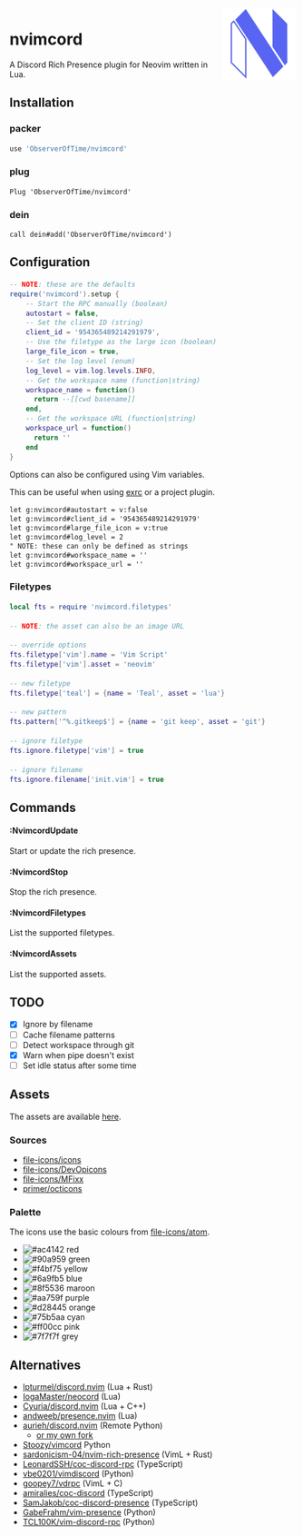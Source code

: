 <!-- panvimdoc-ignore-start -->

<img src=".github/logo.png" alt="Logo" align="right" width="128"/>

<!-- panvimdoc-ignore-end -->

# nvimcord

A Discord Rich Presence plugin for Neovim written in Lua.

## Installation

### packer

```lua
use 'ObserverOfTime/nvimcord'
```

### plug

```vim
Plug 'ObserverOfTime/nvimcord'
```

### dein

```vim
call dein#add('ObserverOfTime/nvimcord')
```

## Configuration

```lua
-- NOTE: these are the defaults
require('nvimcord').setup {
    -- Start the RPC manually (boolean)
    autostart = false,
    -- Set the client ID (string)
    client_id = '954365489214291979',
    -- Use the filetype as the large icon (boolean)
    large_file_icon = true,
    -- Set the log level (enum)
    log_level = vim.log.levels.INFO,
    -- Get the workspace name (function|string)
    workspace_name = function()
      return --[[cwd basename]]
    end,
    -- Get the workspace URL (function|string)
    workspace_url = function()
      return ''
    end
}
```

Options can also be configured using Vim variables.

This can be useful when using [exrc] or a project plugin.

```vim
let g:nvimcord#autostart = v:false
let g:nvimcord#client_id = '954365489214291979'
let g:nvimcord#large_file_icon = v:true
let g:nvimcord#log_level = 2
" NOTE: these can only be defined as strings
let g:nvimcord#workspace_name = ''
let g:nvimcord#workspace_url = ''
```

[exrc]: https://neovim.io/doc/user/starting.html#exrc

### Filetypes

```lua
local fts = require 'nvimcord.filetypes'

-- NOTE: the asset can also be an image URL

-- override options
fts.filetype['vim'].name = 'Vim Script'
fts.filetype['vim'].asset = 'neovim'

-- new filetype
fts.filetype['teal'] = {name = 'Teal', asset = 'lua'}

-- new pattern
fts.pattern['^%.gitkeep$'] = {name = 'git keep', asset = 'git'}

-- ignore filetype
fts.ignore.filetype['vim'] = true

-- ignore filename
fts.ignore.filename['init.vim'] = true
```

## Commands

#### :NvimcordUpdate

Start or update the rich presence.

#### :NvimcordStop

Stop the rich presence.

#### :NvimcordFiletypes

List the supported filetypes.

#### :NvimcordAssets

List the supported assets.

## TODO

* [x] Ignore by filename
* [ ] Cache filename patterns
* [ ] Detect workspace through git
* [x] Warn when pipe doesn't exist
* [ ] Set idle status after some time

## Assets

The assets are available [here][disroot].

### Sources

- [file-icons/icons](https://github.com/file-icons/icons)
- [file-icons/DevOpicons](https://github.com/file-icons/DevOpicons)
- [file-icons/MFixx](https://github.com/file-icons/MFixx)
- [primer/octicons](https://github.com/primer/octicons)

### Palette

The icons use the basic colours from [file-icons/atom][colours].

<!-- panvimdoc-ignore-start -->

- ![#ac4142](https://dummyimage.com/12x12/ac4142&text=+ "#ac4142") red<br>
- ![#90a959](https://dummyimage.com/12x12/90a959&text=+ "#90a959") green<br>
- ![#f4bf75](https://dummyimage.com/12x12/f4bf75&text=+ "#f4bf75") yellow<br>
- ![#6a9fb5](https://dummyimage.com/12x12/6a9fb5&text=+ "#6a9fb5") blue<br>
- ![#8f5536](https://dummyimage.com/12x12/8f5536&text=+ "#8f5536") maroon<br>
- ![#aa759f](https://dummyimage.com/12x12/aa759f&text=+ "#aa759f") purple<br>
- ![#d28445](https://dummyimage.com/12x12/d28445&text=+ "#d28445") orange<br>
- ![#75b5aa](https://dummyimage.com/12x12/75b5aa&text=+ "#75b5aa") cyan<br>
- ![#ff00cc](https://dummyimage.com/12x12/ff00cc&text=+ "#ff00cc") pink<br>
- ![#7f7f7f](https://dummyimage.com/12x12/7f7f7f&text=+ "#7f7f7f") grey<br>

<!-- panvimdoc-ignore-end -->

[disroot]: https://cloud.disroot.org/s/3HCpppopkrcR6iK
[colours]: https://github.com/file-icons/atom/blob/master/styles/colours.less#L10-L19

## Alternatives

- [lpturmel/discord.nvim] (Lua + Rust)
- [IogaMaster/neocord] (Lua)
- [Cyuria/discord.nvim] (Lua + C++)
- [andweeb/presence.nvim] (Lua)
- [aurieh/discord.nvim] (Remote Python)
  - [or my own fork][ObserverOfTime/discord.nvim]
- [Stoozy/vimcord] Python
- [sardonicism-04/nvim-rich-presence] (VimL + Rust)
- [LeonardSSH/coc-discord-rpc] (TypeScript)
- [vbe0201/vimdiscord] (Python)
- [goopey7/vdrpc] (VimL + C)
- [amiralies/coc-discord] (TypeScript)
- [SamJakob/coc-discord-presence] (TypeScript)
- [GabeFrahm/vim-presence] (Python)
- [TCL100K/vim-discord-rpc] (Python)

[amiralies/coc-discord]: https://github.com/amiralies/coc-discord
[andweeb/presence.nvim]: https://github.com/andweeb/presence.nvim
[aurieh/discord.nvim]: https://github.com/aurieh/discord.nvim
[Cyuria/discord.nvim]: https://github.com/Cyuria/discord.nvim
[GabeFrahm/vim-presence]: https://github.com/GabeFrahm/vim-presence
[goopey7/vdrpc]: https://github.com/goopey7/vdrpc
[IogaMaster/neocord]: https://github.com/IogaMaster/neocord
[LeonardSSH/coc-discord-rpc]: https://github.com/LeonardSSH/coc-discord-rpc
[lpturmel/discord.nvim]: https://github.com/lpturmel/discord.nvim
[ObserverOfTime/discord.nvim]: https://github.com/ObserverOfTime/discord.nvim
[SamJakob/coc-discord-presence]: https://github.com/SamJakob/coc-discord-presence
[sardonicism-04/nvim-rich-presence]: https://github.com/sardonicism-04/nvim-rich-presence
[Stoozy/vimcord]: https://github.com/Stoozy/vimcord
[TCL100K/vim-discord-rpc]: https://github.com/TCL100K/vim-discord-rpc
[vbe0201/vimdiscord]: https://github.com/vbe0201/vimdiscord
